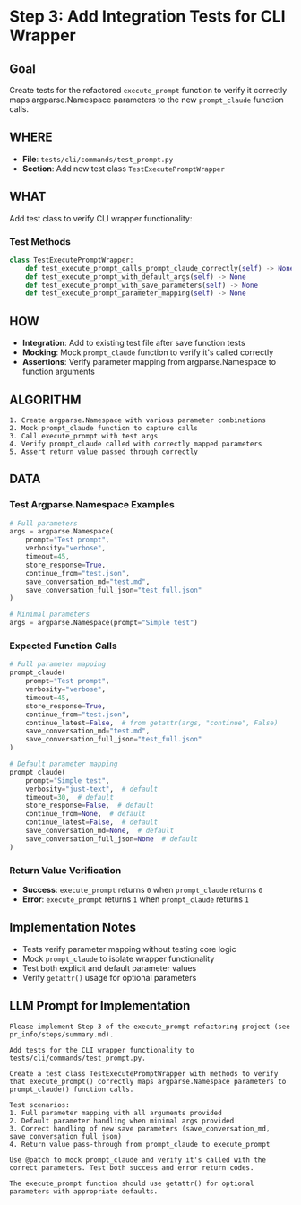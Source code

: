 # Step 3: Add Integration Tests for CLI Wrapper

## Goal
Create tests for the refactored `execute_prompt` function to verify it correctly maps argparse.Namespace parameters to the new `prompt_claude` function calls.

## WHERE
- **File**: `tests/cli/commands/test_prompt.py`
- **Section**: Add new test class `TestExecutePromptWrapper` 

## WHAT
Add test class to verify CLI wrapper functionality:

### Test Methods
```python
class TestExecutePromptWrapper:
    def test_execute_prompt_calls_prompt_claude_correctly(self) -> None
    def test_execute_prompt_with_default_args(self) -> None
    def test_execute_prompt_with_save_parameters(self) -> None
    def test_execute_prompt_parameter_mapping(self) -> None
```

## HOW
- **Integration**: Add to existing test file after save function tests
- **Mocking**: Mock `prompt_claude` function to verify it's called correctly
- **Assertions**: Verify parameter mapping from argparse.Namespace to function arguments

## ALGORITHM
```
1. Create argparse.Namespace with various parameter combinations
2. Mock prompt_claude function to capture calls
3. Call execute_prompt with test args
4. Verify prompt_claude called with correctly mapped parameters
5. Assert return value passed through correctly
```

## DATA

### Test Argparse.Namespace Examples
```python
# Full parameters
args = argparse.Namespace(
    prompt="Test prompt",
    verbosity="verbose",
    timeout=45,
    store_response=True,
    continue_from="test.json",
    save_conversation_md="test.md",
    save_conversation_full_json="test_full.json"
)

# Minimal parameters
args = argparse.Namespace(prompt="Simple test")
```

### Expected Function Calls
```python
# Full parameter mapping
prompt_claude(
    prompt="Test prompt",
    verbosity="verbose", 
    timeout=45,
    store_response=True,
    continue_from="test.json",
    continue_latest=False,  # from getattr(args, "continue", False)
    save_conversation_md="test.md",
    save_conversation_full_json="test_full.json"
)

# Default parameter mapping  
prompt_claude(
    prompt="Simple test",
    verbosity="just-text",  # default
    timeout=30,  # default
    store_response=False,  # default
    continue_from=None,  # default
    continue_latest=False,  # default
    save_conversation_md=None,  # default
    save_conversation_full_json=None  # default
)
```

### Return Value Verification
- **Success**: `execute_prompt` returns `0` when `prompt_claude` returns `0`
- **Error**: `execute_prompt` returns `1` when `prompt_claude` returns `1`

## Implementation Notes
- Tests verify parameter mapping without testing core logic
- Mock `prompt_claude` to isolate wrapper functionality
- Test both explicit and default parameter values
- Verify `getattr()` usage for optional parameters

## LLM Prompt for Implementation

```
Please implement Step 3 of the execute_prompt refactoring project (see pr_info/steps/summary.md).

Add tests for the CLI wrapper functionality to tests/cli/commands/test_prompt.py.

Create a test class TestExecutePromptWrapper with methods to verify that execute_prompt() correctly maps argparse.Namespace parameters to prompt_claude() function calls.

Test scenarios:
1. Full parameter mapping with all arguments provided
2. Default parameter handling when minimal args provided  
3. Correct handling of new save parameters (save_conversation_md, save_conversation_full_json)
4. Return value pass-through from prompt_claude to execute_prompt

Use @patch to mock prompt_claude and verify it's called with the correct parameters. Test both success and error return codes.

The execute_prompt function should use getattr() for optional parameters with appropriate defaults.
```
